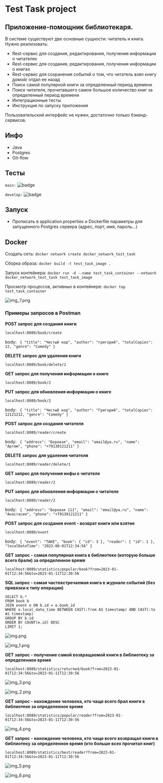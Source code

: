 # Test Task project

## Приложение-помощник библиотекаря.
В системе существуют две основные сущности: читатель и книга.
Нужно реализовать:
- Rest-сервис для создания, редактирования, получения информации о читателях
- Rest-сервис для создания, редактирования, получения информации о книгах
- Rest-сервис для сохранения событий о том, что читатель взял книгу домой/ отдал ее назад
- Поиск самой популярной книги за определенный период времени
- Поиск читателя, прочитавшего самое большое количество книг за определенный период времени
- Интеграционные тесты
- Инструкция по запуску приложения

Пользовательский интерфейс не нужен, достаточно только бэкенд-сервисов.

## Инфо
- Java
- Postgres
- Git-flow

## Тесты
```main:```
![badge](https://github.com/Luciferuz/TestTask/actions/workflows/maven.yml/badge.svg?branch=main)

```develop:```
![badge](https://github.com/Luciferuz/TestTask/actions/workflows/maven.yml/badge.svg?branch=develop)

## Запуск

- Прописать в application.properties и Dockerfile параметры для запущенного Postgres сервера (адрес, порт, имя, пароль...)

## Docker

Создать сеть: ```docker network create docker_network_test_task```

Сборка образа: ```docker build -t test_task_image .```

Запуск контейнера: ```docker run -d --name test_task_container --network docker_network_test_task test_task_image```

Просмотр процессов, активных в контейнере: ```docker top test_task_container```

![img_7.png](img_7.png)

### Примеры запросов в Postman

**POST запрос для создания книги**

```localhost:8089/book/create```

body: ```
{
"title": "Чистый код",
"author": "григорий",
"totalCopies": 12,
"genre": "Comedy"
}```

**DELETE запрос для удаления книги** 

```localhost:8089/book/delete/1```

**GET запрос для получения информации о книге** 

```localhost:8089/book/2```

**PUT запрос для обновления информации о книге** 

```localhost:8089/book/2```

body: ```
{
"title": "Чистый код",
"author": "Григорий",
"totalCopies": 12121212,
"genre": "Comedy"
}```

**POST запрос для создания читателя**

```localhost:8089/reader/create```

body: ```
{
"address": "Боровая",
"email": "amail@ya.ru",
"name": "Артем",
"phone": "+79130121211"
}```

**DELETE запрос для удаления читателя** 

```localhost:8089/reader/delete/1```

**GET запрос для получения инфы о читателе** 

```localhost:8089/reader/2```

**PUT запрос для обновления информации о читателе** 

```localhost:8089/reader/2```

body: ```
{
"address": "Боровая 111",
"email": "email@ya.ru",
"name": "Анастасия",
"phone": "+79130121211"
}```

**POST запрос для создания event - возврат книги или взятие**

```localhost:8089/event```

body: ```
{
"event": "TAKE",
"book": {
"id": 3
},
"reader": {
"id": 1
},
"localDateTime": "2023-08-01T12:34:56"
}```

**GET запрос - самая популярная книга в библиотеке (которую больше всего брали) за определенное время** 

```localhost:8089/statistics/popular/book?from=2023-01-01T12:34:56&to=2023-01-11T12:30:56```

**SQL запрос - самая частовстречаемая книга в журнале событий (без привязки к типу операции)** 

```
SELECT b.*
FROM book b
JOIN event e ON b.id = e.book_id
WHERE e.local_date_time BETWEEN CAST(:from AS timestamp) AND CAST(:to AS timestamp)
GROUP BY b.id
ORDER BY COUNT(e.id) DESC
LIMIT 1;
```

![img.png](img.png)

![img_1.png](img_1.png)

**GET запрос - получение самой возвращаемой книги в библиотеку за определенное время**

```localhost:8089/statistics/returned/book?from=2023-01-01T12:34:56&to=2023-01-11T12:30:56```

![img_3.png](img_3.png)

![img_2.png](img_2.png)

**GET запрос - нахождение человека, кто чаще всего брал книги в библиотеке за определенное время**

```localhost:8089/statistics/popular/reader?from=2023-01-01T12:34:56&to=2023-01-11T12:30:56```

![img_4.png](img_4.png)

**GET запрос - нахождение человека, кто чаще всего возвращал книги в библиотеку за определенное время (кто больше всех прочитал книг)**

```localhost:8089/statistics/best/reader?from=2023-01-01T12:34:56&to=2023-01-11T12:30:56```

![img_5.png](img_5.png)

![img_6.png](img_6.png)